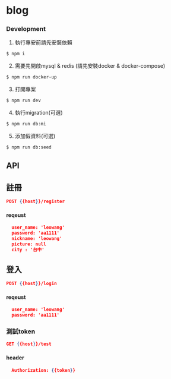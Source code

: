 # blog

### Development
1. 執行專安前請先安裝依賴

```bash
$ npm i
```

2. 需要先開啟mysql & redis (請先安裝docker & docker-compose)

```bash
$ npm run docker-up
```
3. 打開專案

```bash
$ npm run dev
```

4. 執行migration(可選)
```bash
$ npm run db:mi
```
5. 添加假資料(可選)
```bash
$ npm run db:seed
```


## API

## 註冊

```json
POST {{host}}/register
```
#### reqeust
```json
  user_name: 'leowang'
  password: 'aa1111'
  nickname: 'leowang'
  picture: null
  city : '台中'
```

## 登入

```json
POST {{host}}/login
```
#### reqeust
```json
  user_name: 'leowang'
  password: 'aa1111'
```

### 測試token

```json
GET {{host}}/test
```

#### header 
```json
  Authorization: {{token}}
```


